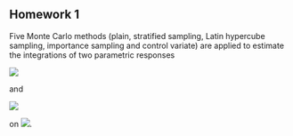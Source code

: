 ## Homework 1

Five Monte Carlo methods (plain, stratified sampling, Latin hypercube sampling, importance sampling and control variate) are applied to estimate the integrations of two parametric responses

![](http://latex.codecogs.com/gif.latex?u_1(y_1,y_2)=0.5-(y_1-1/2)^2-(y_2-1/2)^2)

and

![](http://latex.codecogs.com/gif.latex?u_2(y_1,y_2)=\\frac{1}{|0.3-y_1^2-y_2^2|+0.1})

on ![](http://latex.codecogs.com/gif.latex?(y_1,y_2)\\in[0,1]^2).
